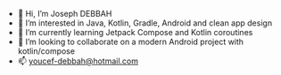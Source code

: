 - 👋 Hi, I’m Joseph DEBBAH
- 👀 I’m interested in Java, Kotlin, Gradle, Android and clean app design
- 🌱 I’m currently learning Jetpack Compose and Kotlin coroutines
- 💞️ I’m looking to collaborate on a modern Android project with kotlin/compose
- 📫 youcef-debbah@hotmail.com
